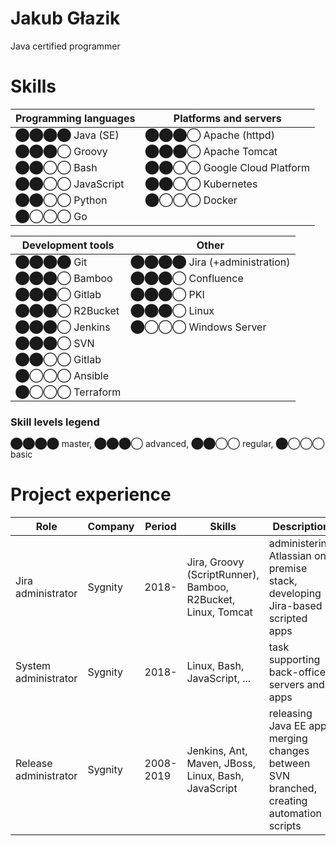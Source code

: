 # Jakub Głazik
Java certified programmer 

# Skills

| Programming languages     | Platforms and servers      |
| ------------------------- | -------------------------- |
| ⬤⬤⬤⬤ Java (SE)            | ⬤⬤⬤◯ Apache (httpd)        |
| ⬤⬤⬤◯ Groovy               | ⬤⬤⬤◯ Apache Tomcat         |
| ⬤⬤◯◯ Bash                 | ⬤⬤◯◯ Google Cloud Platform |
| ⬤⬤◯◯ JavaScript           | ⬤⬤◯◯ Kubernetes            |
| ⬤⬤◯◯ Python               | ⬤◯◯◯ Docker                |
| ⬤◯◯◯ Go                   |                            |

| Development tools | Other                       |
| ----------------- | --------------------------- |
| ⬤⬤⬤⬤ Git          | ⬤⬤⬤⬤ Jira (+administration) |
| ⬤⬤⬤◯ Bamboo       | ⬤⬤⬤◯ Confluence             |
| ⬤⬤⬤◯ Gitlab       | ⬤⬤⬤◯ PKI                    |
| ⬤⬤⬤◯ R2Bucket     | ⬤⬤⬤◯ Linux                  |
| ⬤⬤⬤◯ Jenkins      | ⬤◯◯◯ Windows Server         |
| ⬤⬤⬤◯ SVN          |                             |
| ⬤⬤◯◯ Gitlab       |                             |
| ⬤◯◯◯ Ansible      |                             |
| ⬤◯◯◯ Terraform    |                             |

### Skill levels legend
⬤⬤⬤⬤ master, ⬤⬤⬤◯ advanced, ⬤⬤◯◯ regular, ⬤◯◯◯ basic

# Project experience

| Role                  | Company  | Period    | Skills                                                       | Description                                                                              |
| --------------------- | -------- | --------- | ------------------------------------------------------------ | ---------------------------------------------------------------------------------------- |
| Jira administrator    | Sygnity  | 2018-     | Jira, Groovy (ScriptRunner), Bamboo, R2Bucket, Linux, Tomcat | administering Atlassian on-premise stack, developing Jira-based scripted apps            |
| System administrator  | Sygnity  | 2018-     | Linux, Bash, JavaScript, ...                                 | task supporting back-office servers and apps                                             |
| Release administrator | Sygnity  | 2008-2019 | Jenkins, Ant, Maven, JBoss, Linux, Bash, JavaScript          | releasing Java EE app, merging changes between SVN branched, creating automation scripts |
